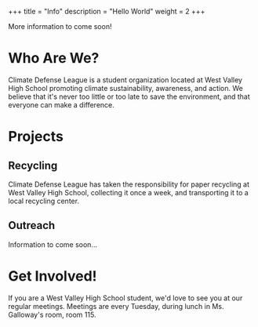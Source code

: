 +++
title = "Info"
description = "Hello World"
weight = 2
+++

More information to come soon!

# Who Are We?

Climate Defense League is a student organization located at West Valley High School promoting climate sustainability, awareness, and action. We believe that it's never too little or too late to save the environment, and that everyone can make a difference.

# Projects

## Recycling

Climate Defense League has taken the responsibility for paper recycling at West Valley High School, collecting it once a week, and transporting it to a local recycling center.

## Outreach

Information to come soon...

# Get Involved!

If you are a West Valley High School student, we'd love to see you at our regular meetings. Meetings are every Tuesday, during lunch in Ms. Galloway's room, room 115.
